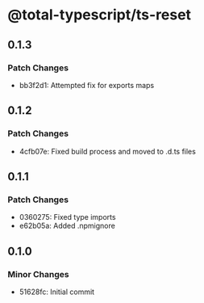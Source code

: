 # @total-typescript/ts-reset

## 0.1.3

### Patch Changes

- bb3f2d1: Attempted fix for exports maps

## 0.1.2

### Patch Changes

- 4cfb07e: Fixed build process and moved to .d.ts files

## 0.1.1

### Patch Changes

- 0360275: Fixed type imports
- e62b05a: Added .npmignore

## 0.1.0

### Minor Changes

- 51628fc: Initial commit
